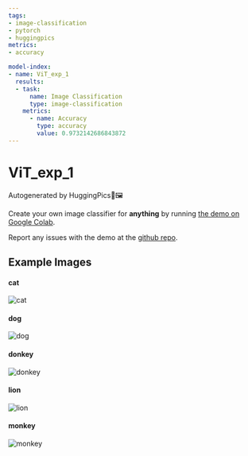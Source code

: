 ```yaml
---
tags:
- image-classification
- pytorch
- huggingpics
metrics:
- accuracy

model-index:
- name: ViT_exp_1
  results:
  - task:
      name: Image Classification
      type: image-classification
    metrics:
      - name: Accuracy
        type: accuracy
        value: 0.9732142686843872
---
```


# ViT_exp_1


Autogenerated by HuggingPics🤗🖼️

Create your own image classifier for **anything** by running [the demo on Google Colab](https://colab.research.google.com/github/nateraw/huggingpics/blob/main/HuggingPics.ipynb).

Report any issues with the demo at the [github repo](https://github.com/nateraw/huggingpics).


## Example Images


#### cat

![cat](images/cat.jpg)

#### dog

![dog](images/dog.jpg)

#### donkey

![donkey](images/donkey.jpg)

#### lion

![lion](images/lion.jpg)

#### monkey

![monkey](images/monkey.jpg)